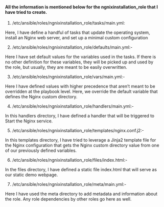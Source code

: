 #### All the information is mentioned below for the ngnixinstallation_role that I have tried to create.

1. /etc/ansible/roles/ngnixinstallation_role/tasks/main.yml:

Here, I have define a handful of tasks that update the operating system, install an Nginx web server, and set up a minimal custom configuration

2. /etc/ansible/roles/ngnixinstallation_role/defaults/main.yml:-

Here I have set default values for the variables used in the tasks. If there is no other definition for these variables, they will be picked up and used by the role, but usually, they are meant to be easily overwritten.

3. /etc/ansible/roles/ngnixinstallation_role/vars/main.yml:-

Here I have defined values with higher precedence that aren’t meant to be overridden at the playbook level. Here, we override the default variable that defines the Nginx custom directory.

4. /etc/ansible/roles/ngnixinstallation_role/handlers/main.yml:-

In this handlers directory, I have defined a handler that will be triggered to Start the Nginx service.

5. /etc/ansible/roles/ngnixinstallation_role/templates/nginx.conf.j2:-

In this templates directory, I have tried to leverage a Jinja2 template file for the Nginx configuration that gets the Nginx custom directory value from one of our previously defined variables.

6. /etc/ansible/roles/ngnixinstallation_role/files/index.html:-

In the files directory, I have defined a static file index.html that will serve as our static demo webpage.

7. /etc/ansible/roles/ngnixinstallation_role/meta/main.yml:-

Here I have used the meta directory to add metadata and information about the role. Any role dependencies by other roles go here as well.
